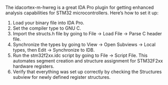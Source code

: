 The idacortex-m-hwreg is a great IDA Pro plugin for getting enhanced analysis capabilities for STM32 microcontrollers. Here’s how to set it up: 
1. Load your binary file into IDA Pro. 
2. Set the compiler type to GNU C.
3. Import the structs.h file by going to File -> Load File -> Parse C header file.
4. Synchronize the types by going to View -> Open Subviews -> Local types, then Edit -> Synchronize to IDB.
5. Run the stm32f2xx.idc script by going to File -> Script File. This automates segment creation and structure assignment for STM32F2xx hardware registers.
6. Verify that everything was set up correctly by checking the Structures subview for newly defined register structures.

